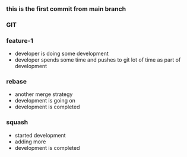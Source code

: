 ### this is the first commit from main branch
### GIT
### feature-1
* developer is doing some development
* developer spends some time and pushes to git lot of time as part of development
### rebase
* another merge strategy
* development is going on
* development is completed
### squash
* started development
* adding more
* development is completed